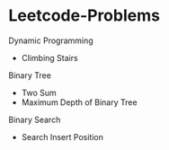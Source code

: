 # Leetcode-Problems

Dynamic Programming 
 - Climbing Stairs

Binary Tree
 - Two Sum
 - Maximum Depth of Binary Tree

Binary Search
 - Search Insert Position
